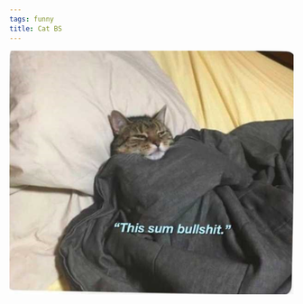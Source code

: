 ```yaml
---
tags: funny
title: Cat BS
---
```


![catbs.png](https://raw.githubusercontent.com/muneer78/muneer78.github.io/master/images/catbs.png)
